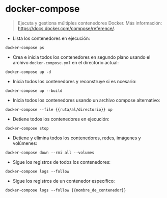 # docker-compose

> Ejecuta y gestiona múltiples contenedores Docker.
> Más información: <https://docs.docker.com/compose/reference/>.

- Lista los contenedores en ejecución:

`docker-compose ps`

- Crea e inicia todos los contenedores en segundo plano usando el archivo `docker-compose.yml` en el directorio actual:

`docker-compose up -d`

- Inicia todos los contenedores y reconstruye si es ncesario:

`docker-compose up --build`

- Inicia todos los contenedores usando un archivo compose alternativo:

`docker-compose --file {{ruta/al/directorio}} up`

- Detiene todos los contenedores en ejecución:

`docker-compose stop`

- Detiene y elimina todos los contenedores, redes, imágenes y volúmenes:

`docker-compose down --rmi all --volumes`

- Sigue los registros de todos los contenedores:

`docker-compose logs --follow`

- Sigue los registros de  un contenedor específico:

`docker-compose logs --follow {{nombre_de_contenedor}}`
